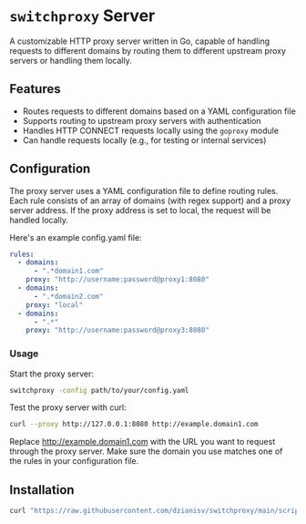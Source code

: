# `switchproxy` Server

A customizable HTTP proxy server written in Go, capable of handling requests to different domains by routing them to different upstream proxy servers or handling them locally.

## Features

- Routes requests to different domains based on a YAML configuration file
- Supports routing to upstream proxy servers with authentication
- Handles HTTP CONNECT requests locally using the `goproxy` module
- Can handle requests locally (e.g., for testing or internal services)

## Configuration
The proxy server uses a YAML configuration file to define routing rules. Each rule consists of an array of domains (with regex support) and a proxy server address. If the proxy address is set to local, the request will be handled locally.

Here's an example config.yaml file:

```yaml
rules:
  - domains:
      - ".*domain1.com"
    proxy: "http://username:password@proxy1:8080"
  - domains:
      - ".*domain2.com"
    proxy: "local"
  - domains:
      - ".*"
    proxy: "http://username:password@proxy3:8080"
```

### Usage
Start the proxy server:
```bash
switchproxy -config path/to/your/config.yaml
```

Test the proxy server with curl:
```bash
curl --proxy http://127.0.0.1:8080 http://example.domain1.com
```

Replace http://example.domain1.com with the URL you want to request through the proxy server. Make sure the domain you use matches one of the rules in your configuration file.

## Installation
```bash
curl "https://raw.githubusercontent.com/dzianisv/switchproxy/main/scripts/install.sh" | bash
```